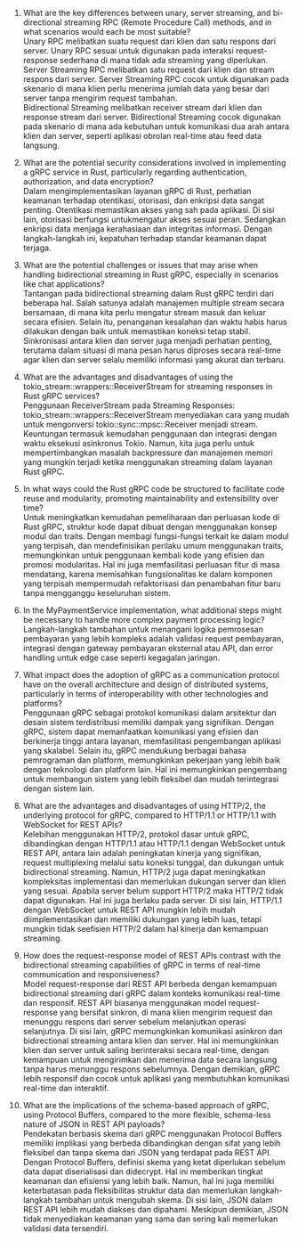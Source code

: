 1. What are the key differences between unary, server streaming, and bi-directional streaming RPC (Remote Procedure Call) methods, and in what scenarios would each be most suitable?</br>
Unary RPC melibatkan suatu request dari klien dan satu respons dari server. Unary RPC sesuai untuk digunakan pada interaksi request-response sederhana di mana tidak ada streaming yang diperlukan.</br>
Server Streaming RPC melibatkan satu request dari klien dan stream respons dari server. Server Streaming RPC cocok untuk digunakan pada skenario di mana klien perlu menerima jumlah data yang besar dari server tanpa mengirim request tambahan.</br>
Bidirectional Streaming melibatkan receiver stream dari klien dan response stream dari server. Bidirectional Streaming cocok digunakan pada skenario di mana ada kebutuhan untuk komunikasi dua arah antara klien dan server, seperti aplikasi obrolan real-time atau feed data langsung.

2. What are the potential security considerations involved in implementing a gRPC service in Rust, particularly regarding authentication, authorization, and data encryption?</br>
Dalam mengimplementasikan layanan gRPC di Rust, perhatian keamanan terhadap otentikasi, otorisasi, dan enkripsi data sangat penting. Otentikasi memastikan akses yang sah pada aplikasi. Di sisi lain, otorisasi berfungsi untukmengatur akses sesuai peran. Sedangkan enkripsi data menjaga kerahasiaan dan integritas informasi. Dengan langkah-langkah ini, kepatuhan terhadap standar keamanan dapat terjaga.

3. What are the potential challenges or issues that may arise when handling bidirectional streaming in Rust gRPC, especially in scenarios like chat applications?</br>
Tantangan pada bidirectional streaming dalam Rust gRPC terdiri dari beberapa hal. Salah satunya adalah manajemen multiple stream secara bersamaan, di mana kita perlu mengatur stream masuk dan keluar secara efisien. Selain itu, penanganan kesalahan dan waktu habis harus dilakukan dengan baik untuk memastikan koneksi tetap stabil. Sinkronisasi antara klien dan server juga menjadi perhatian penting, terutama dalam situasi di mana pesan harus diproses secara real-time agar klien dan server selalu memiliki informasi yang akurat dan terbaru.

4. What are the advantages and disadvantages of using the tokio_stream::wrappers::ReceiverStream for streaming responses in Rust gRPC services?</br>
Penggunaan ReceiverStream pada Streaming Responses: tokio_stream::wrappers::ReceiverStream menyediakan cara yang mudah untuk mengonversi tokio::sync::mpsc::Receiver menjadi stream. Keuntungan termasuk kemudahan penggunaan dan integrasi dengan waktu eksekusi asinkronus Tokio. Namun, kita juga perlu untuk mempertimbangkan masalah backpressure dan manajemen memori yang mungkin terjadi ketika menggunakan streaming dalam layanan Rust gRPC.

5. In what ways could the Rust gRPC code be structured to facilitate code reuse and modularity, promoting maintainability and extensibility over time?</br>
Untuk meningkatkan kemudahan pemeliharaan dan perluasan kode di Rust gRPC, struktur kode dapat dibuat dengan menggunakan konsep modul dan traits. Dengan membagi fungsi-fungsi terkait ke dalam modul yang terpisah, dan mendefinisikan perilaku umum menggunakan traits, memungkinkan untuk penggunaan kembali kode yang efisien dan promosi modularitas. Hal ini juga memfasilitasi perluasan fitur di masa mendatang, karena memisahkan fungsionalitas ke dalam komponen yang terpisah mempermudah refaktorisasi dan penambahan fitur baru tanpa mengganggu keseluruhan sistem.

6. In the MyPaymentService implementation, what additional steps might be necessary to handle more complex payment processing logic?</br>
Langkah-langkah tambahan untuk menangani logika pemrosesan pembayaran yang lebih kompleks adalah validasi request pembayaran, integrasi dengan gateway pembayaran eksternal atau API, dan error handling untuk edge case seperti kegagalan jaringan.

7. What impact does the adoption of gRPC as a communication protocol have on the overall architecture and design of distributed systems, particularly in terms of interoperability with other technologies and platforms?</br>
Penggunaan gRPC sebagai protokol komunikasi dalam arsitektur dan desain sistem terdistribusi memiliki dampak yang signifikan. Dengan gRPC, sistem dapat memanfaatkan komunikasi yang efisien dan berkinerja tinggi antara layanan, memfasilitasi pengembangan aplikasi yang skalabel. Selain itu, gRPC mendukung berbagai bahasa pemrograman dan platform, memungkinkan pekerjaan yang lebih baik dengan teknologi dan platform lain. Hal ini memungkinkan pengembang untuk membangun sistem yang lebih fleksibel dan mudah terintegrasi dengan sistem lain.

8. What are the advantages and disadvantages of using HTTP/2, the underlying protocol for gRPC, compared to HTTP/1.1 or HTTP/1.1 with WebSocket for REST APIs?</br>
Kelebihan menggunakan HTTP/2, protokol dasar untuk gRPC, dibandingkan dengan HTTP/1.1 atau HTTP/1.1 dengan WebSocket untuk REST API, antara lain adalah peningkatan kinerja yang signifikan, request multiplexing melalui satu koneksi tunggal, dan dukungan untuk bidirectional streaming. Namun, HTTP/2 juga dapat meningkatkan kompleksitas implementasi dan memerlukan dukungan server dan klien yang sesuai. Apabila server belum support HTTP/2 maka HTTP/2 tidak dapat digunakan. Hal ini juga berlaku pada server. Di sisi lain, HTTP/1.1 dengan WebSocket untuk REST API mungkin lebih mudah diimplementasikan dan memiliki dukungan yang lebih luas, tetapi mungkin tidak seefisien HTTP/2 dalam hal kinerja dan kemampuan streaming.

9. How does the request-response model of REST APIs contrast with the bidirectional streaming capabilities of gRPC in terms of real-time communication and responsiveness?</br>
Model request-response dari REST API berbeda dengan kemampuan bidirectional streaming dari gRPC dalam konteks komunikasi real-time dan responsif. REST API biasanya menggunakan model request-response yang bersifat sinkron, di mana klien mengirim request dan menunggu respons dari server sebelum melanjutkan operasi selanjutnya. Di sisi lain, gRPC memungkinkan komunikasi asinkron dan bidirectional streaming antara klien dan server. Hal ini memungkinkan klien dan server untuk saling berinteraksi secara real-time, dengan kemampuan untuk mengirimkan dan menerima data secara langsung tanpa harus menunggu respons sebelumnya. Dengan demikian, gRPC lebih responsif dan cocok untuk aplikasi yang membutuhkan komunikasi real-time dan interaktif.

10. What are the implications of the schema-based approach of gRPC, using Protocol Buffers, compared to the more flexible, schema-less nature of JSON in REST API payloads?</br>
Pendekatan berbasis skema dari gRPC menggunakan Protocol Buffers memiliki implikasi yang berbeda dibandingkan dengan sifat yang lebih fleksibel dan tanpa skema dari JSON yang terdapat pada REST API. Dengan Protocol Buffers, definisi skema yang ketat diperlukan sebelum data dapat diserialisasi dan didecrypt. Hal ini memberikan tingkat keamanan dan efisiensi yang lebih baik. Namun, hal ini juga memiliki keterbatasan pada fleksibilitas struktur data dan memerlukan langkah-langkah tambahan untuk mengubah skema. Di sisi lain, JSON dalam REST API lebih mudah diakses dan dipahami. Meskipun demikian, JSON tidak menyediakan keamanan yang sama dan sering kali memerlukan validasi data tersendiri.